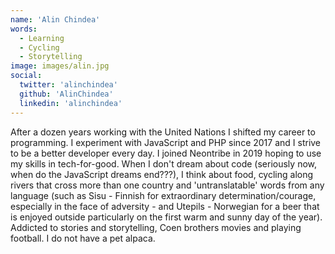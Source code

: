 ```yaml
---
name: 'Alin Chindea'
words:
  - Learning
  - Cycling
  - Storytelling
image: images/alin.jpg
social:
  twitter: 'alinchindea'
  github: 'AlinChindea'
  linkedin: 'alinchindea'
---
```


After a dozen years working with the United Nations I shifted my career to programming. I experiment with JavaScript and PHP since 2017 and I strive to be a better developer every day. I joined Neontribe in 2019 hoping to use my skills in tech-for-good. When I don't dream about code (seriously now, when do the JavaScript dreams end???), I think about food, cycling along rivers that cross more than one country and 'untranslatable' words from any language (such as Sisu - Finnish for extraordinary determination/courage, especially in the face of adversity - and Utepils - Norwegian for a beer that is enjoyed outside particularly on the first warm and sunny day of the year). Addicted to stories and storytelling, Coen brothers movies and playing football. I do not have a pet alpaca.
